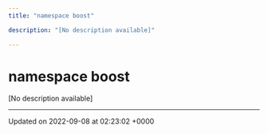 ```yaml
---
title: "namespace boost"

description: "[No description available]"

---
```


# namespace boost

[No description available]






-------------------------------

Updated on 2022-09-08 at 02:23:02 +0000